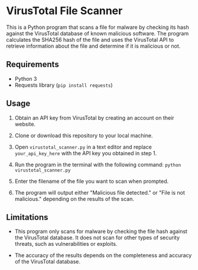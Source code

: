 # VirusTotal File Scanner

This is a Python program that scans a file for malware by checking its hash against the VirusTotal database of known malicious software. The program calculates the SHA256 hash of the file and uses the VirusTotal API to retrieve information about the file and determine if it is malicious or not.

## Requirements

- Python 3
- Requests library (`pip install requests`)

## Usage

1. Obtain an API key from VirusTotal by creating an account on their website.

2. Clone or download this repository to your local machine.

3. Open `virustotal_scanner.py` in a text editor and replace `your_api_key_here` with the API key you obtained in step 1.

4. Run the program in the terminal with the following command: `python virustotal_scanner.py`

5. Enter the filename of the file you want to scan when prompted.

6. The program will output either "Malicious file detected." or "File is not malicious." depending on the results of the scan.

## Limitations

- This program only scans for malware by checking the file hash against the VirusTotal database. It does not scan for other types of security threats, such as vulnerabilities or exploits.

- The accuracy of the results depends on the completeness and accuracy of the VirusTotal database.


